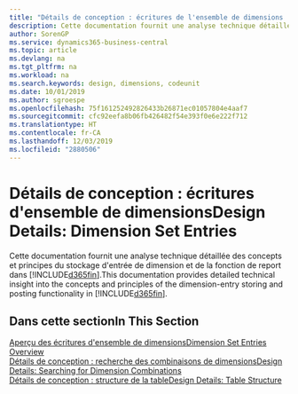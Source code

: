 ```yaml
---
title: "Détails de conception : écritures de l'ensemble de dimensions | Microsoft Docs"
description: Cette documentation fournit une analyse technique détaillée des concepts et principes qui sont utilisés pour reconcevoir la fonction de stockage et de report d'écritures de dimension.
author: SorenGP
ms.service: dynamics365-business-central
ms.topic: article
ms.devlang: na
ms.tgt_pltfrm: na
ms.workload: na
ms.search.keywords: design, dimensions, codeunit
ms.date: 10/01/2019
ms.author: sgroespe
ms.openlocfilehash: 75f161252492826433b26871ec01057804e4aaf7
ms.sourcegitcommit: cfc92eefa8b06fb426482f54e393f0e6e222f712
ms.translationtype: HT
ms.contentlocale: fr-CA
ms.lasthandoff: 12/03/2019
ms.locfileid: "2880506"
---
```

# <a name="design-details-dimension-set-entries"></a><span data-ttu-id="c4d3b-103">Détails de conception : écritures d'ensemble de dimensions</span><span class="sxs-lookup"><span data-stu-id="c4d3b-103">Design Details: Dimension Set Entries</span></span>
<span data-ttu-id="c4d3b-104">Cette documentation fournit une analyse technique détaillée des concepts et principes du stockage d'entrée de dimension et de la fonction de report dans [!INCLUDE[d365fin](includes/d365fin_md.md)].</span><span class="sxs-lookup"><span data-stu-id="c4d3b-104">This documentation provides detailed technical insight into the concepts and principles of the dimension-entry storing and posting functionality in [!INCLUDE[d365fin](includes/d365fin_md.md)].</span></span>

## <a name="in-this-section"></a><span data-ttu-id="c4d3b-105">Dans cette section</span><span class="sxs-lookup"><span data-stu-id="c4d3b-105">In This Section</span></span>  
[<span data-ttu-id="c4d3b-106">Aperçu des écritures d'ensemble de dimensions</span><span class="sxs-lookup"><span data-stu-id="c4d3b-106">Dimension Set Entries Overview</span></span>](design-details-dimension-set-entries-overview.md)  
[<span data-ttu-id="c4d3b-107">Détails de conception : recherche des combinaisons de dimensions</span><span class="sxs-lookup"><span data-stu-id="c4d3b-107">Design Details: Searching for Dimension Combinations</span></span>](design-details-searching-for-dimension-combinations.md)  
[<span data-ttu-id="c4d3b-108">Détails de conception : structure de la table</span><span class="sxs-lookup"><span data-stu-id="c4d3b-108">Design Details: Table Structure</span></span>](design-details-table-structure.md)  
